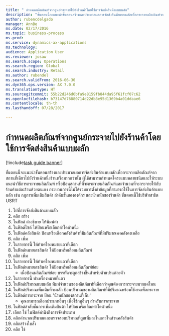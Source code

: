 ```yaml
--- 
title: " กำหนดผลิตภัณฑ์จากศูนย์กระจายไปยังร้านค้าโดยใช้การจัดส่งสินค้าแบบผลัก"
description: "ขั้นตอนนี้จะแนะนำขั้นตอนสร้างและประมวลผลการจัดส่งสินค้าแบบผลักเพื่อกระจายผลิตภัณฑ์จากสถานที่เดียวไปยังร้านค้าหนึ่งร้านหรือมากกว่านั้น "
author: rubencdelgado
manager: AnnBe
ms.date: 02/17/2016
ms.topic: business-process
ms.prod: 
ms.service: dynamics-ax-applications
ms.technology: 
audience: Application User
ms.reviewer: josaw
ms.search.scope: Operations
ms.search.region: Global
ms.search.industry: Retail
ms.author: rubendel
ms.search.validFrom: 2016-06-30
ms.dyn365.ops.version: AX 7.0.0
ms.translationtype: HT
ms.sourcegitcommit: 55b22d246d6bfa9e8159fb844da95f61fcf07c62
ms.openlocfilehash: b73147d76880714d22db8e95d1369b4a01ddaae6
ms.contentlocale: th-th
ms.lasthandoff: 07/28/2017

---
```

# <a name="push-products-from-distribution-center-to-store-using-buyers-push"></a> กำหนดผลิตภัณฑ์จากศูนย์กระจายไปยังร้านค้าโดยใช้การจัดส่งสินค้าแบบผลัก

[!include[task guide banner](../includes/task-guide-banner.md)]

ขั้นตอนนี้จะแนะนำขั้นตอนสร้างและประมวลผลการจัดส่งสินค้าแบบผลักเพื่อกระจายผลิตภัณฑ์จากสถานที่เดียวไปยังร้านค้าหนึ่งร้านหรือมากกว่านั้น  ผู้ใช้สามารถกำหนดโครงแบบหลายชนิดและให้ระบบแนะนำวิธีการกระจายผลิตภัณฑ์ หรือป้อนสถานที่ที่จะกระจายผลิตภัณฑ์และจำนวนที่จะกระจายให้กับร้านค้าแต่ละร้านด้วยตนเอง กระบวนการนี้ไม่ได้รวมการตั้งค่าข้อมูลที่สามารถใช้ในการจัดส่งสินค้าแบบผลัก เช่น กฎการเพิ่มเติมสินค้า ลำดับชั้นขององค์กร และน้ำหนักของร้านค้า ขั้นตอนนี้ใช้บริษัทสาธิต USRT

1. ไปที่การจัดส่งสินค้าแบบผลัก
2. คลิก สร้าง
3. ในฟิลด์ คำอธิบาย ให้พิมพ์ค่า
4. ในฟิลด์ไซต์ ให้ป้อนหรือเลือกค่าใดค่าหนึ่ง
5. ในฟิลด์คลังสินค้า ป้อนหรือเลือกคลังสินค้าที่มีผลิตภัณฑ์ที่มีปริมาณคงคลังคงเหลือ
6. คลิก เพิ่ม
7. ในรายการนี้ ให้ทำเครื่องหมายแถวที่เลือก
8. ในฟิลด์หมายเลขสินค้า ให้ป้อนหรือเลือกผลิตภัณฑ์
9. คลิก เพิ่ม
10. ในรายการนี้ ให้ทำเครื่องหมายแถวที่เลือก
11. ในฟิลด์หมายเลขสินค้า ให้ป้อนหรือเลือกผลิตภัณฑ์ย่อย
    * เมื่อป้อนผลิตภัณฑ์ย่อย บรรทัดจะถูกสร้างขึ้นสำหรับตัวแปรแต่ละตัว  
12. ในรายการนี้ ทำเครื่องหมายที่แถว
13. ในฟิลด์ปริมาณแบบผลัก พิมพ์จำนวนของผลิตภัณฑ์ที่เลือกว่าคุณต้องการกระจายมากแค่ไหน
14. ในฟิลด์ปริมาณเพิ่มเติมที่จะผลัก ป้อนปริมาณของผลิตภัณฑ์ที่มีปริมาณพร้อมใช้งานเพื่อกระจาย
15. ในฟิลด์การกระจาย ป้อน 'น้ำหนักของสถานที่เก็บ'
    * คุณสามารถเลือกประเภทอื่นๆ เพื่อใช้กฎอื่นๆ สำหรับการกระจาย  
16. ในฟิลด์ลำดับชั้นการเพิ่มเติมสินค้า ให้ป้อนหรือเลือกค่าใดค่าหนึ่ง
17. เลือก ใช่ ในฟิลด์คำนึงถึงการจัดประเภท
18. คลิกคำนวณปริมาณและตรวจสอบปริมาณที่ถูกเพิ่มลงในแถวในส่วนคลังสินค้า
19. คลิกสร้างใบสั่ง
20. คลิก ใช่


